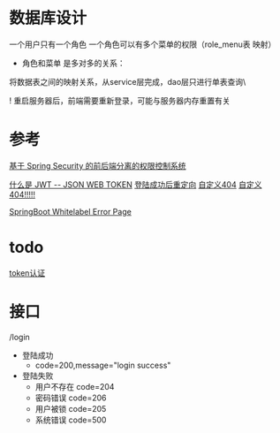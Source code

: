 # 数据库设计
一个用户只有一个角色
一个角色可以有多个菜单的权限（role_menu表 映射）

- 角色和菜单 是多对多的关系：


将数据表之间的映射关系，从service层完成，dao层只进行单表查询\

! 重启服务器后，前端需要重新登录，可能与服务器内存重置有关


# 参考
[基于 Spring Security 的前后端分离的权限控制系统](https://www.cnblogs.com/cjsblog/p/14904861.html)

[什么是 JWT -- JSON WEB TOKEN](https://www.jianshu.com/p/576dbf44b2ae)
[登陆成功后重定向](https://blog.csdn.net/weixin_34128839/article/details/91899834)
[自定义404](https://www.cnblogs.com/54chensongxia/p/14007696.html)
[自定义404!!!!!](https://segmentfault.com/a/1190000025128752)

[SpringBoot Whitelabel Error Page](https://www.jianshu.com/p/b06584591086)

# todo
[token认证](https://blog.csdn.net/fyyyr/article/details/108545161)


# 接口

/login
- 登陆成功
  - code=200,message="login success"
- 登陆失败
  - 用户不存在 code=204
  - 密码错误 code=206
  - 用户被锁 code=205
  - 系统错误 code=500